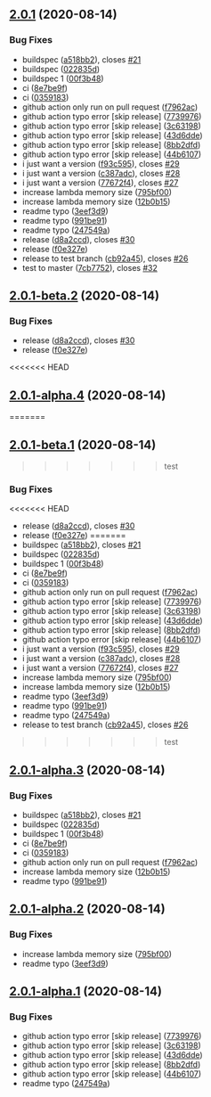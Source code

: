 ## [2.0.1](https://github.com/ookangzheng/codebuild-test/compare/v2.0.0...v2.0.1) (2020-08-14)


### Bug Fixes

* buildspec ([a518bb2](https://github.com/ookangzheng/codebuild-test/commit/a518bb24dfce3dfcf6d8c81bf4172412ad2053ca)), closes [#21](https://github.com/ookangzheng/codebuild-test/issues/21)
* buildspec ([022835d](https://github.com/ookangzheng/codebuild-test/commit/022835dea04d162b9c17ea41ba315e0e0d1690e4))
* buildspec 1 ([00f3b48](https://github.com/ookangzheng/codebuild-test/commit/00f3b484f7ef8e2daf377dea2b3697c1915db4ee))
* ci ([8e7be9f](https://github.com/ookangzheng/codebuild-test/commit/8e7be9f595d8106bcd69709559969e8b5296a57d))
* ci ([0359183](https://github.com/ookangzheng/codebuild-test/commit/0359183818fbd0c735236545e91b9990f132f327))
* github action only run on pull request ([f7962ac](https://github.com/ookangzheng/codebuild-test/commit/f7962aceac34e8b2342db90ed07ec7c738897a33))
* github action typo error [skip release] ([7739976](https://github.com/ookangzheng/codebuild-test/commit/773997690e05a4cb639765972e95049a12a96c78))
* github action typo error [skip release] ([3c63198](https://github.com/ookangzheng/codebuild-test/commit/3c631989c06ae4abf0662c5a9dcd3647bb1650af))
* github action typo error [skip release] ([43d6dde](https://github.com/ookangzheng/codebuild-test/commit/43d6dde624fa89da81336891beb89df8f100fe5a))
* github action typo error [skip release] ([8bb2dfd](https://github.com/ookangzheng/codebuild-test/commit/8bb2dfd3956beb8f476a48111376a6ab1e5432da))
* github action typo error [skip release] ([44b6107](https://github.com/ookangzheng/codebuild-test/commit/44b61075d03b6e09ccd111ff921b564c8f1cfc43))
* i just want a version ([f93c595](https://github.com/ookangzheng/codebuild-test/commit/f93c595b3df25dd92a9c3cf3eeafb63491dbc000)), closes [#29](https://github.com/ookangzheng/codebuild-test/issues/29)
* i just want a version ([c387adc](https://github.com/ookangzheng/codebuild-test/commit/c387adc257e61fb4bea44d5fced4a5e5e7b05543)), closes [#28](https://github.com/ookangzheng/codebuild-test/issues/28)
* i just want a version ([77672f4](https://github.com/ookangzheng/codebuild-test/commit/77672f4c03ffcff0fbc980f22b2f3da8451ad311)), closes [#27](https://github.com/ookangzheng/codebuild-test/issues/27)
* increase lambda memory size ([795bf00](https://github.com/ookangzheng/codebuild-test/commit/795bf000fccb8f8bdf57449e7555c9490fe1a1ef))
* increase lambda memory size ([12b0b15](https://github.com/ookangzheng/codebuild-test/commit/12b0b15a368bbfa13a02b416c9f65fb036de5b0a))
* readme typo ([3eef3d9](https://github.com/ookangzheng/codebuild-test/commit/3eef3d9ff46ef56c8e18f407a319378962741dc6))
* readme typo ([991be91](https://github.com/ookangzheng/codebuild-test/commit/991be911ab2234abb8bd34ef0eb87fd699a0619b))
* readme typo ([247549a](https://github.com/ookangzheng/codebuild-test/commit/247549aa5d13445514463d2617110bc191835729))
* release ([d8a2ccd](https://github.com/ookangzheng/codebuild-test/commit/d8a2ccd227040e927a19fd86bc415b9fb051beaf)), closes [#30](https://github.com/ookangzheng/codebuild-test/issues/30)
* release ([f0e327e](https://github.com/ookangzheng/codebuild-test/commit/f0e327ee36ddf56db298386daee3cca98c776b41))
* release to test branch ([cb92a45](https://github.com/ookangzheng/codebuild-test/commit/cb92a45119a8d3466612f06d67288756ecde9417)), closes [#26](https://github.com/ookangzheng/codebuild-test/issues/26)
* test to master ([7cb7752](https://github.com/ookangzheng/codebuild-test/commit/7cb77520e0b3fa50d952b456555330d8d861ebb6)), closes [#32](https://github.com/ookangzheng/codebuild-test/issues/32)

## [2.0.1-beta.2](https://github.com/ookangzheng/codebuild-test/compare/v2.0.1-beta.1...v2.0.1-beta.2) (2020-08-14)


### Bug Fixes

* release ([d8a2ccd](https://github.com/ookangzheng/codebuild-test/commit/d8a2ccd227040e927a19fd86bc415b9fb051beaf)), closes [#30](https://github.com/ookangzheng/codebuild-test/issues/30)
* release ([f0e327e](https://github.com/ookangzheng/codebuild-test/commit/f0e327ee36ddf56db298386daee3cca98c776b41))

<<<<<<< HEAD
## [2.0.1-alpha.4](https://github.com/ookangzheng/codebuild-test/compare/v2.0.1-alpha.3...v2.0.1-alpha.4) (2020-08-14)
=======
## [2.0.1-beta.1](https://github.com/ookangzheng/codebuild-test/compare/v2.0.0...v2.0.1-beta.1) (2020-08-14)
>>>>>>> test


### Bug Fixes

<<<<<<< HEAD
* release ([d8a2ccd](https://github.com/ookangzheng/codebuild-test/commit/d8a2ccd227040e927a19fd86bc415b9fb051beaf)), closes [#30](https://github.com/ookangzheng/codebuild-test/issues/30)
* release ([f0e327e](https://github.com/ookangzheng/codebuild-test/commit/f0e327ee36ddf56db298386daee3cca98c776b41))
=======
* buildspec ([a518bb2](https://github.com/ookangzheng/codebuild-test/commit/a518bb24dfce3dfcf6d8c81bf4172412ad2053ca)), closes [#21](https://github.com/ookangzheng/codebuild-test/issues/21)
* buildspec ([022835d](https://github.com/ookangzheng/codebuild-test/commit/022835dea04d162b9c17ea41ba315e0e0d1690e4))
* buildspec 1 ([00f3b48](https://github.com/ookangzheng/codebuild-test/commit/00f3b484f7ef8e2daf377dea2b3697c1915db4ee))
* ci ([8e7be9f](https://github.com/ookangzheng/codebuild-test/commit/8e7be9f595d8106bcd69709559969e8b5296a57d))
* ci ([0359183](https://github.com/ookangzheng/codebuild-test/commit/0359183818fbd0c735236545e91b9990f132f327))
* github action only run on pull request ([f7962ac](https://github.com/ookangzheng/codebuild-test/commit/f7962aceac34e8b2342db90ed07ec7c738897a33))
* github action typo error [skip release] ([7739976](https://github.com/ookangzheng/codebuild-test/commit/773997690e05a4cb639765972e95049a12a96c78))
* github action typo error [skip release] ([3c63198](https://github.com/ookangzheng/codebuild-test/commit/3c631989c06ae4abf0662c5a9dcd3647bb1650af))
* github action typo error [skip release] ([43d6dde](https://github.com/ookangzheng/codebuild-test/commit/43d6dde624fa89da81336891beb89df8f100fe5a))
* github action typo error [skip release] ([8bb2dfd](https://github.com/ookangzheng/codebuild-test/commit/8bb2dfd3956beb8f476a48111376a6ab1e5432da))
* github action typo error [skip release] ([44b6107](https://github.com/ookangzheng/codebuild-test/commit/44b61075d03b6e09ccd111ff921b564c8f1cfc43))
* i just want a version ([f93c595](https://github.com/ookangzheng/codebuild-test/commit/f93c595b3df25dd92a9c3cf3eeafb63491dbc000)), closes [#29](https://github.com/ookangzheng/codebuild-test/issues/29)
* i just want a version ([c387adc](https://github.com/ookangzheng/codebuild-test/commit/c387adc257e61fb4bea44d5fced4a5e5e7b05543)), closes [#28](https://github.com/ookangzheng/codebuild-test/issues/28)
* i just want a version ([77672f4](https://github.com/ookangzheng/codebuild-test/commit/77672f4c03ffcff0fbc980f22b2f3da8451ad311)), closes [#27](https://github.com/ookangzheng/codebuild-test/issues/27)
* increase lambda memory size ([795bf00](https://github.com/ookangzheng/codebuild-test/commit/795bf000fccb8f8bdf57449e7555c9490fe1a1ef))
* increase lambda memory size ([12b0b15](https://github.com/ookangzheng/codebuild-test/commit/12b0b15a368bbfa13a02b416c9f65fb036de5b0a))
* readme typo ([3eef3d9](https://github.com/ookangzheng/codebuild-test/commit/3eef3d9ff46ef56c8e18f407a319378962741dc6))
* readme typo ([991be91](https://github.com/ookangzheng/codebuild-test/commit/991be911ab2234abb8bd34ef0eb87fd699a0619b))
* readme typo ([247549a](https://github.com/ookangzheng/codebuild-test/commit/247549aa5d13445514463d2617110bc191835729))
* release to test branch ([cb92a45](https://github.com/ookangzheng/codebuild-test/commit/cb92a45119a8d3466612f06d67288756ecde9417)), closes [#26](https://github.com/ookangzheng/codebuild-test/issues/26)
>>>>>>> test

## [2.0.1-alpha.3](https://github.com/ookangzheng/codebuild-test/compare/v2.0.1-alpha.2...v2.0.1-alpha.3) (2020-08-14)


### Bug Fixes

* buildspec ([a518bb2](https://github.com/ookangzheng/codebuild-test/commit/a518bb24dfce3dfcf6d8c81bf4172412ad2053ca)), closes [#21](https://github.com/ookangzheng/codebuild-test/issues/21)
* buildspec ([022835d](https://github.com/ookangzheng/codebuild-test/commit/022835dea04d162b9c17ea41ba315e0e0d1690e4))
* buildspec 1 ([00f3b48](https://github.com/ookangzheng/codebuild-test/commit/00f3b484f7ef8e2daf377dea2b3697c1915db4ee))
* ci ([8e7be9f](https://github.com/ookangzheng/codebuild-test/commit/8e7be9f595d8106bcd69709559969e8b5296a57d))
* ci ([0359183](https://github.com/ookangzheng/codebuild-test/commit/0359183818fbd0c735236545e91b9990f132f327))
* github action only run on pull request ([f7962ac](https://github.com/ookangzheng/codebuild-test/commit/f7962aceac34e8b2342db90ed07ec7c738897a33))
* increase lambda memory size ([12b0b15](https://github.com/ookangzheng/codebuild-test/commit/12b0b15a368bbfa13a02b416c9f65fb036de5b0a))
* readme typo ([991be91](https://github.com/ookangzheng/codebuild-test/commit/991be911ab2234abb8bd34ef0eb87fd699a0619b))

## [2.0.1-alpha.2](https://github.com/ookangzheng/codebuild-test/compare/v2.0.1-alpha.1...v2.0.1-alpha.2) (2020-08-14)


### Bug Fixes

* increase lambda memory size ([795bf00](https://github.com/ookangzheng/codebuild-test/commit/795bf000fccb8f8bdf57449e7555c9490fe1a1ef))
* readme typo ([3eef3d9](https://github.com/ookangzheng/codebuild-test/commit/3eef3d9ff46ef56c8e18f407a319378962741dc6))

## [2.0.1-alpha.1](https://github.com/ookangzheng/codebuild-test/compare/v2.0.0...v2.0.1-alpha.1) (2020-08-14)


### Bug Fixes

* github action typo error [skip release] ([7739976](https://github.com/ookangzheng/codebuild-test/commit/773997690e05a4cb639765972e95049a12a96c78))
* github action typo error [skip release] ([3c63198](https://github.com/ookangzheng/codebuild-test/commit/3c631989c06ae4abf0662c5a9dcd3647bb1650af))
* github action typo error [skip release] ([43d6dde](https://github.com/ookangzheng/codebuild-test/commit/43d6dde624fa89da81336891beb89df8f100fe5a))
* github action typo error [skip release] ([8bb2dfd](https://github.com/ookangzheng/codebuild-test/commit/8bb2dfd3956beb8f476a48111376a6ab1e5432da))
* github action typo error [skip release] ([44b6107](https://github.com/ookangzheng/codebuild-test/commit/44b61075d03b6e09ccd111ff921b564c8f1cfc43))
* readme typo ([247549a](https://github.com/ookangzheng/codebuild-test/commit/247549aa5d13445514463d2617110bc191835729))
